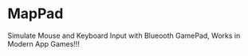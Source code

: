 MapPad
======

Simulate Mouse and Keyboard Input with Blueooth GamePad, Works in Modern App Games!!!
